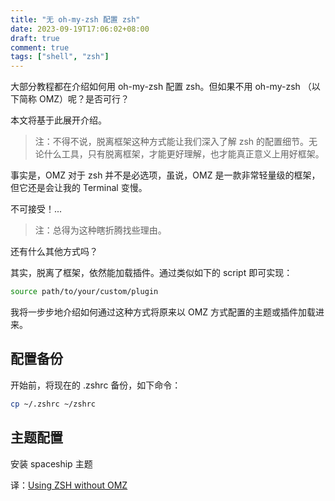 ```yaml
---
title: "无 oh-my-zsh 配置 zsh"
date: 2023-09-19T17:06:02+08:00
draft: true
comment: true
tags: ["shell", "zsh"]
---
```


大部分教程都在介绍如何用 oh-my-zsh 配置 zsh。但如果不用 oh-my-zsh （以下简称 OMZ）呢？是否可行？

本文将基于此展开介绍。

> 注：不得不说，脱离框架这种方式能让我们深入了解 zsh 的配置细节。无论什么工具，只有脱离框架，才能更好理解，也才能真正意义上用好框架。

事实是，OMZ 对于 zsh 并不是必选项，虽说，OMZ 是一款非常轻量级的框架，但它还是会让我的 Terminal 变慢。

不可接受！...

> 注：总得为这种瞎折腾找些理由。

还有什么其他方式吗？

其实，脱离了框架，依然能加载插件。通过类似如下的 script 即可实现：

```bash
source path/to/your/custom/plugin
```

我将一步步地介绍如何通过这种方式将原来以 OMZ 方式配置的主题或插件加载进来。

## 配置备份

开始前，将现在的 .zshrc 备份，如下命令：

```bash
cp ~/.zshrc ~/zshrc
```

## 主题配置

安装 spaceship 主题

译：[Using ZSH without OMZ](https://dev.to/hbenvenutti/using-zsh-without-omz-4gch)

